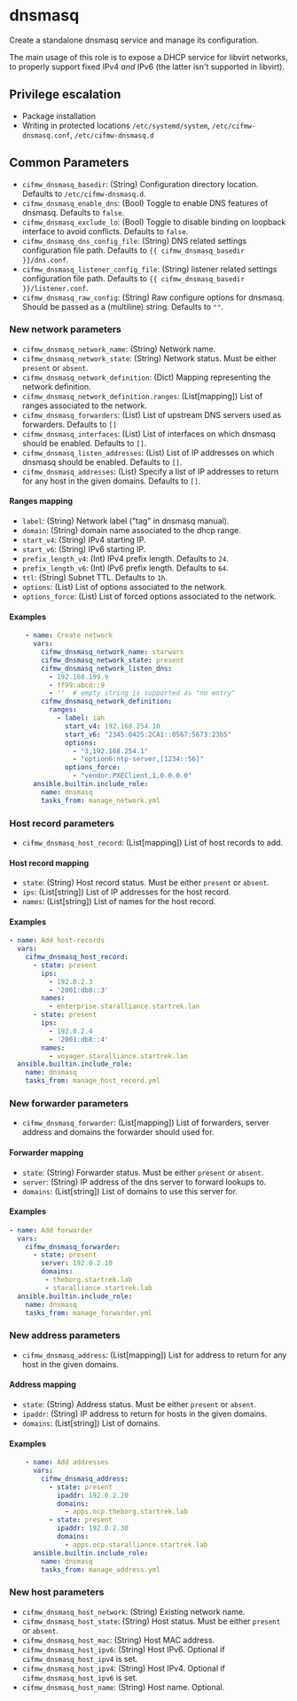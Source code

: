 # dnsmasq

Create a standalone dnsmasq service and manage its configuration.

The main usage of this role is to expose a DHCP service for libvirt
networks, to properly support fixed IPv4 *and* IPv6 (the latter isn't
supported in libvirt).

## Privilege escalation

- Package installation
- Writing in protected locations `/etc/systemd/system`, `/etc/cifmw-dnsmasq.conf`, `/etc/cifmw-dnsmasq.d`

## Common Parameters

* `cifmw_dnsmasq_basedir`: (String) Configuration directory location. Defaults to `/etc/cifmw-dnsmasq.d`.
* `cifmw_dnsmasq_enable_dns`: (Bool) Toggle to enable DNS features of dnsmasq. Defaults to `false`.
* `cifmw_dnsmasq_exclude_lo`: (Bool) Toggle to disable binding on loopback interface to avoid conflicts. Defaults to `false`.
* `cifmw_dnsmasq_dns_config_file`: (String) DNS related settings configuration file path. Defaults to `{{ cifmw_dnsmasq_basedir }}/dns.conf`.
* `cifmw_dnsmasq_listener_config_file`: (String) listener related settings configuration file path. Defaults to `{{ cifmw_dnsmasq_basedir }}/listener.conf`.
* `cifmw_dnsmasq_raw_config`: (String) Raw configure options for dnsmasq. Should be passed as a (multiline) string. Defaults to `""`.

### New network parameters

* `cifmw_dnsmasq_network_name`: (String) Network name.
* `cifmw_dnsmasq_network_state`: (String) Network status. Must be either `present` or `absent`.
* `cifmw_dnsmasq_network_definition`: (Dict) Mapping representing the network definition.
* `cifmw_dnsmasq_network_definition.ranges`: (List[mapping]) List of ranges associated to the network.
* `cifmw_dnsmasq_forwarders`: (List) List of upstream DNS servers used as forwarders. Defaults to `[]`
* `cifmw_dnsmasq_interfaces`: (List) List of interfaces on which dnsmasq should be enabled. Defaults to `[]`.
* `cifmw_dnsmasq_listen_addresses`: (List) List of IP addresses on which dnsmasq should be enabled. Defaults to `[]`.
* `cifmw_dnsmasq_addresses`: (List) Specify a list of IP addresses to return for any host in the given domains. Defaults to `[]`.

#### Ranges mapping

* `label`: (String) Network label ("tag" in dnsmasq manual).
* `domain`: (String) domain name associated to the dhcp range.
* `start_v4`: (String) IPv4 starting IP.
* `start_v6`: (String) IPv6 starting IP.
* `prefix_length_v4`: (Int) IPv4 prefix length. Defaults to `24`.
* `prefix_length_v6`: (Int) IPv6 prefix length. Defaults to `64`.
* `ttl`: (String) Subnet TTL. Defaults to `1h`.
* `options`: (List) List of options associated to the network.
* `options_force`: (List) List of forced options associated to the network.

#### Examples

```YAML
    - name: Create network
      vars:
        cifmw_dnsmasq_network_name: starwars
        cifmw_dnsmasq_network_state: present
        cifmw_dnsmasq_network_listen_dns:
          - 192.168.199.9
          - ff99:abcd::9
          - ''  # empty string is supported as "no entry"
        cifmw_dnsmasq_network_definition:
          ranges:
            - label: ian
              start_v4: 192.168.254.10
              start_v6: "2345:0425:2CA1::0567:5673:23b5"
              options:
                - "3,192.168.254.1"
                - "option6:ntp-server,[1234::56]"
              options_force:
                - "vendor:PXEClient,1,0.0.0.0"
      ansible.builtin.include_role:
        name: dnsmasq
        tasks_from: manage_network.yml
```

### Host record parameters

* `cifmw_dnsmasq_host_record`: (List[mapping]) List of host records to add.

#### Host record mapping

* `state`: (String) Host record status. Must be either `present` or `absent`.
* `ips`: (List[string]) List of IP addresses for the host record.
* `names`: (List[string]) List of names for the host record.

#### Examples

```yaml
- name: Add host-records
  vars:
    cifmw_dnsmasq_host_record:
      - state: present
        ips:
          - 192.0.2.3
          - '2001:db8::3'
        names:
          - enterprise.staralliance.startrek.lan
      - state: present
        ips:
          - 192.0.2.4
          - '2001:db8::4'
        names:
          - voyager.staralliance.startrek.lan
  ansible.builtin.include_role:
    name: dnsmasq
    tasks_from: manage_host_record.yml
```

### New forwarder parameters

* `cifmw_dnsmasq_forwarder`: (List[mapping]) List of forwarders, server address and domains the forwarder should used for.

#### Forwarder mapping

* `state`: (String) Forwarder status. Must be either `present` or `absent`.
* `server`: (String) IP address of the dns server to forward lookups to.
* `domains`: (List[string]) List of domains to use this server for.

#### Examples

```yaml
- name: Add forwarder
  vars:
    cifmw_dnsmasq_forwarder:
      - state: present
        server: 192.0.2.10
        domains:
         - theborg.startrek.lab
         - staralliance.startrek.lab
  ansible.builtin.include_role:
    name: dnsmasq
    tasks_from: manage_forwarder.yml
```

### New address parameters

* `cifmw_dnsmasq_address`: (List[mapping]) List for address to return for any host in the given domains.

#### Address mapping

* `state`: (String) Address status. Must be either `present` or `absent`.
* `ipaddr`: (String) IP address to return for hosts in the given domains.
* `domains`: (List[string]) List of domains.

#### Examples

```yaml
    - name: Add addresses
      vars:
        cifmw_dnsmasq_address:
          - state: present
            ipaddr: 192.0.2.20
            domains:
              - apps.ocp.theborg.startrek.lab
          - state: present
            ipaddr: 192.0.2.30
            domains:
              - apps.ocp.staralliance.startrek.lab
      ansible.builtin.include_role:
        name: dnsmasq
        tasks_from: manage_address.yml
```

### New host parameters

* `cifmw_dnsmasq_host_network`: (String) Existing network name.
* `cifmw_dnsmasq_host_state`: (String) Host status. Must be either `present` or `absent`.
* `cifmw_dnsmasq_host_mac`: (String) Host MAC address.
* `cifmw_dnsmasq_host_ipv6`: (String) Host IPv6. Optional if `cifmw_dnsmasq_host_ipv4` is set.
* `cifmw_dnsmasq_host_ipv4`: (String) Host IPv4. Optional if `cifmw_dnsmasq_host_ipv6` is set.
* `cifmw_dnsmasq_host_name`: (String) Host name. Optional.
